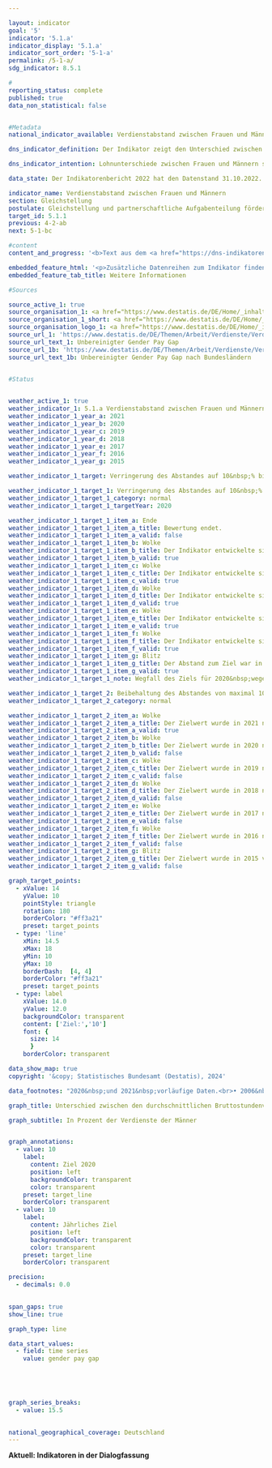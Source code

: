 ```yaml
---

layout: indicator        
goal: '5'        
indicator: '5.1.a'        
indicator_display: '5.1.a'        
indicator_sort_order: '5-1-a'        
permalink: /5-1-a/        
sdg_indicator: 8.5.1        

#
reporting_status: complete        
published: true        
data_non_statistical: false        


#Metadata        
national_indicator_available: Verdienstabstand zwischen Frauen und Männern        

dns_indicator_definition: Der Indikator zeigt den Unterschied zwischen den durchschnittlichen Bruttostundenverdiensten der Frauen und der Männer als Anteil an den durchschnittlichen Bruttostundenverdiensten der Männer.        

dns_indicator_intention: Lohnunterschiede zwischen Frauen und Männern sind in modernen Erwerbsgesellschaften ein Zeichen für soziale Ungleichheit. Die Verringerung der Lohnunterschiede ist ein Indikator für Fortschritte auf dem Weg zur Gleichstellung. Die Bundesregierung verfolgte daher das Ziel, bis zum Jahr 2020&nbsp;den Verdienstabstand auf 10&nbsp;% zu verringern und dieses bis 2030&nbsp;beizubehalten.        

data_state: Der Indikatorenbericht 2022 hat den Datenstand 31.10.2022. Die Daten auf dieser Plattform werden regelmäßig aktualisiert, sodass online aktuellere Daten verfügbar sein können als im <a href="https://dns-indikatoren.de/assets/Publikationen/Indikatorenberichte/2022.pdf">Indikatorenbericht 2022</a> veröffentlicht.        

indicator_name: Verdienstabstand zwischen Frauen und Männern        
section: Gleichstellung        
postulate: Gleichstellung und partnerschaftliche Aufgabenteilung fördern        
target_id: 5.1.1        
previous: 4-2-ab        
next: 5-1-bc        

#content         
content_and_progress: '<b>Text aus dem <a href="https://dns-indikatoren.de/assets/Publikationen/Indikatorenberichte/2022.pdf">Indikatorenbericht 2022&nbsp;</a></b><br><br>Der hier dargestellte Indikator zeigt den unbereinigten geschlechtsspezifischen Verdienstabstand (unadjusted gender pay gap). Er setzt dafür ausschließlich die durchschnittlichen Bruttostundenverdienste ins Verhältnis zueinander. Im unbereinigten Gender Pay Gap (GBG) enthalten ist auch der Lohnabstand, der beispielsweise auf unterschiedliche Berufe, Branchen, Qualifikationen oder Erwerbsbiografien von Frauen und Männern zurückzuführen ist.<br><br>Datengrundlage des Indikators bildet die vierjährliche Verdienststrukturerhebung, die von den Statistischen Ämtern der Länder als repräsentative Stichprobenerhebung mit Auskunftspflicht bei insgesamt maximal 60&nbsp;000&nbsp;Betrieben durchgeführt wird. Auf Basis dieser Daten werden Ergebnisse nach Alter, Bildungsniveau, Leistungsgruppen (Untergliederung in fünf Gruppen von ungelernt bis Arbeitnehmerinnen und Arbeitnehmer in leitender Stellung), Tätigkeit, Tarifbindung, Unternehmensgrößenklassen und Wirtschaftsabschnitten berechnet und der bereinigte Gender Pay Gap bestimmt. Für die Zwischenjahre wird der unbereinigte <abbr title="Gender Pay Gap (Geschlechtsspezifischer Verdienstabstand)" tabindex="0">GPG</abbr> mit den Veränderungsraten aus der vierteljährlichen Verdiensterhebung fortgeschrieben. Für den bereinigten sowie den unbereinigten <abbr title="Gender Pay Gap (Geschlechtsspezifischer Verdienstabstand)" tabindex="0">GPG</abbr> wird die <abbr title="Europäische Union" tabindex="0">EU</abbr>-Abgrenzung zugrunde gelegt, wonach Beschäftigte der Land- und Forstwirtschaft, Fischerei, der öffentlichen Verwaltung, Verteidigung, Sozialversicherung sowie Beschäftigte in Kleinstbetrieben unberücksichtigt bleiben.<br><br>Nach vorläufigen Zahlen verdienten Frauen in den Jahren 2020&nbsp;und 2021&nbsp;durchschnittlich 18&nbsp;% weniger pro Stunde als Männer. Das Ziel, den unbereinigten <abbr title="Gender Pay Gap (Geschlechtsspezifischer Verdienstabstand)" tabindex="0">GPG</abbr> bis 2020&nbsp;auf 10&nbsp;% zu verringern, wurde damit nicht erreicht. Bei Fortsetzung der Entwicklung der letzten fünf Jahre ist zu erwarten, dass das angestrebte Ziel auch bis zum Jahr 2030&nbsp;nicht erreicht wird.<br><br>Über einen längeren Zeitraum betrachtet, zeigt sich für Deutschland ein langsamer, aber stetiger Rückgang des unbereinigten <abbr title="Gender Pay Gap (Geschlechtsspezifischer Verdienstabstand)" tabindex="0">GPG</abbr>. Dieser hatte 2012&nbsp;mit 23&nbsp;% noch um 5&nbsp;Prozentpunkte höher gelegen als 2021. Bei Betrachtung der Ergebnisse nach Bundesländern zeigen sich erhebliche Unterschiede: Am höchsten lag der unbereinigte <abbr title="Gender Pay Gap (Geschlechtsspezifischer Verdienstabstand)" tabindex="0">GPG</abbr> im Jahr 2021&nbsp;mit 22&nbsp;% in Baden-Württemberg und Bremen, während er in Brandenburg, Mecklenburg-Vorpommern und Thüringen 5&nbsp;% betrug.<br><br>Untersuchungen der ursächlichen Faktoren des <abbr title="Gender Pay Gap (Geschlechtsspezifischer Verdienstabstand)" tabindex="0">GPG</abbr> werden alle vier Jahre auf Basis der detaillierten Ergebnisse der Verdienststrukturerhebung durchgeführt. Derzeit liegen Ergebnisse für das Jahr 2018&nbsp;vor. Die Faktoren, die die Verdienstunterschiede bestimmen, unterliegen langfristigen strukturellen Veränderungsprozessen und sind damit im Zeitablauf relativ stabil. 71&nbsp;% des Verdienstunterschieds zwischen Frauen und Männern sind unter anderem darauf zurückzuführen, dass Frauen häufiger in Branchen, Berufen und Leistungsgruppen arbeiten, in denen schlechter bezahlt wird. Auch arbeiten Frauen häufiger als Männer in Minijobs oder in Teilzeit.<br><br>Die verbleibenden 29&nbsp;% des Verdienstunterschieds entsprechen dem bereinigten <abbr title="Gender Pay Gap (Geschlechtsspezifischer Verdienstabstand)" tabindex="0">GPG</abbr> von zuletzt 6&nbsp;% im Jahr 2018. Verglichen mit dem unbereinigten <abbr title="Gender Pay Gap (Geschlechtsspezifischer Verdienstabstand)" tabindex="0">GPG</abbr> zeigt sich beim bereinigten <abbr title="Gender Pay Gap (Geschlechtsspezifischer Verdienstabstand)" tabindex="0">GPG</abbr> auf Ebene der Bundesländer ein wesentlich einheitlicheres Bild. Er lag im Jahr 2018&nbsp;zwischen 4&nbsp;% (in Berlin) und 7&nbsp;% (in Baden-Württemberg, Bayern, Bremen, Hamburg und Sachsen).<br><br>Im europäischen Vergleich liegen überwiegend vorläufige Ergebnisse bis zum Jahr 2020&nbsp;vor. Der unbereinigte <abbr title="Gender Pay Gap (Geschlechtsspezifischer Verdienstabstand)" tabindex="0">GPG</abbr> lag in Deutschland seit 2010&nbsp;durchgehend über dem Durchschnitt der Europäischen Union. Von 25&nbsp;<abbr title="Europäische Union" tabindex="0">EU</abbr>-Staaten, für die Daten für das Jahr 2020&nbsp;vorliegen, weisen nur Lettland mit 22&nbsp;%, Estland mit 21&nbsp;% und Österreich mit 19&nbsp;% einen noch höheren geschlechtsspezifischen Verdienstunterschied auf. Die Staaten mit den <abbr title="Europäische Union" tabindex="0">EU</abbr>-weit geringsten geschlechtsspezifischen Unterschieden im Bruttostundenverdienst waren Luxemburg (1&nbsp;%), Rumänien (2&nbsp;%) und Slowenien (3&nbsp;%).'        

embedded_feature_html: '<p>Zusätzliche Datenreihen zum Indikator finden Sie <a href="https://dns-indikatoren.de/public/AddInfos/de/5_1_a.pdf" target="_blank" >hier</a>.</p><br><small>Hinweis: PDF-Dokumente können Sie sich (je nach Browsereinstellung) direkt in Ihrem Browser anzeigen lassen oder Sie laden das PDF-Dokument herunter und öffnen es mit einem PDF-Reader Ihrer Wahl. Eine Anleitung wie Sie für ausgewählte Browser die entsprechende Einstellung ändern können, finden Sie <a href="https://dns-indikatoren.de/guidance/">hier</a>.</small>'
embedded_feature_tab_title: Weitere Informationen        

#Sources        

source_active_1: true
source_organisation_1: <a href="https://www.destatis.de/DE/Home/_inhalt.html" target="_blank">Statistisches Bundesamt</a>
source_organisation_1_short: <a href="https://www.destatis.de/DE/Home/_inhalt.html" target="_blank">Statistisches Bundesamt</a>
source_organisation_logo_1: <a href="https://www.destatis.de/DE/Home/_inhalt.html" target="_blank"><img src="https://dns-indikatoren.de/public/OrgImgDe/destatis.png" alt="Statistisches Bundesamt" title=" Klicken Sie hier um zur Homepage der Organisation Statistisches Bundesamt zu gelangen." style="height:60px; width:148px; border:transparent"/></a>
source_url_1: 'https://www.destatis.de/DE/Themen/Arbeit/Verdienste/Verdienste-GenderPayGap/Tabellen/ugpg-01-gebietsstand.html'
source_url_text_1: Unbereinigter Gender Pay Gap
source_url_1b: 'https://www.destatis.de/DE/Themen/Arbeit/Verdienste/Verdienste-GenderPayGap/Tabellen/ugpg-02-bundeslaender-ab-2014.html'
source_url_text_1b: Unbereinigter Gender Pay Gap nach Bundesländern
        

#Status        


weather_active_1: true
weather_indicator_1: 5.1.a Verdienstabstand zwischen Frauen und Männern
weather_indicator_1_year_a: 2021
weather_indicator_1_year_b: 2020
weather_indicator_1_year_c: 2019
weather_indicator_1_year_d: 2018
weather_indicator_1_year_e: 2017
weather_indicator_1_year_f: 2016
weather_indicator_1_year_g: 2015

weather_indicator_1_target: Verringerung des Abstandes auf 10&nbsp;% bis 2020, Beibehaltung bis 2030

weather_indicator_1_target_1: Verringerung des Abstandes auf 10&nbsp;% bis 2020
weather_indicator_1_target_1_category: normal
weather_indicator_1_target_1_targetYear: 2020

weather_indicator_1_target_1_item_a: Ende
weather_indicator_1_target_1_item_a_title: Bewertung endet.
weather_indicator_1_target_1_item_a_valid: false
weather_indicator_1_target_1_item_b: Wolke
weather_indicator_1_target_1_item_b_title: Der Indikator entwickelte sich in 2020 zwar in die gewünschte Richtung auf das Ziel zu, bei Fortsetzung der Entwicklung wäre das Ziel im Zieljahr aber um mehr als 20 % der Differenz zwischen Zielwert und dem Wert aus 2020 verfehlt worden.
weather_indicator_1_target_1_item_b_valid: true
weather_indicator_1_target_1_item_c: Wolke
weather_indicator_1_target_1_item_c_title: Der Indikator entwickelte sich in 2019 zwar in die gewünschte Richtung auf das Ziel zu, bei Fortsetzung der Entwicklung wäre das Ziel im Zieljahr aber um mehr als 20 % der Differenz zwischen Zielwert und dem Wert aus 2019 verfehlt worden.
weather_indicator_1_target_1_item_c_valid: true
weather_indicator_1_target_1_item_d: Wolke
weather_indicator_1_target_1_item_d_title: Der Indikator entwickelte sich in 2018 zwar in die gewünschte Richtung auf das Ziel zu, bei Fortsetzung der Entwicklung wäre das Ziel im Zieljahr aber um mehr als 20 % der Differenz zwischen Zielwert und dem Wert aus 2018 verfehlt worden.
weather_indicator_1_target_1_item_d_valid: true
weather_indicator_1_target_1_item_e: Wolke
weather_indicator_1_target_1_item_e_title: Der Indikator entwickelte sich in 2017 zwar in die gewünschte Richtung auf das Ziel zu, bei Fortsetzung der Entwicklung wäre das Ziel im Zieljahr aber um mehr als 20 % der Differenz zwischen Zielwert und dem Wert aus 2017 verfehlt worden.
weather_indicator_1_target_1_item_e_valid: true
weather_indicator_1_target_1_item_f: Wolke
weather_indicator_1_target_1_item_f_title: Der Indikator entwickelte sich in 2016 zwar in die gewünschte Richtung auf das Ziel zu, bei Fortsetzung der Entwicklung wäre das Ziel im Zieljahr aber um mehr als 20 % der Differenz zwischen Zielwert und dem Wert aus 2016 verfehlt worden.
weather_indicator_1_target_1_item_f_valid: true
weather_indicator_1_target_1_item_g: Blitz
weather_indicator_1_target_1_item_g_title: Der Abstand zum Ziel war in 2015 konstant hoch oder hat sich vergrößert. Der Indikator entwickelte sich also nicht in die gewünschte Richtung.
weather_indicator_1_target_1_item_g_valid: true
weather_indicator_1_target_1_note: Wegfall des Ziels für 2020&nbsp;wegen zeitlichen Ablaufs.

weather_indicator_1_target_2: Beibehaltung des Abstandes von maximal 10&nbsp;% bis 2030
weather_indicator_1_target_2_category: normal

weather_indicator_1_target_2_item_a: Wolke
weather_indicator_1_target_2_item_a_title: Der Zielwert wurde in 2021 nicht erreicht, aber die durchschnittliche Entwicklung wies in die gewünschte Richtung.
weather_indicator_1_target_2_item_a_valid: true
weather_indicator_1_target_2_item_b: Wolke
weather_indicator_1_target_2_item_b_title: Der Zielwert wurde in 2020 nicht erreicht, aber die durchschnittliche Entwicklung wies in die gewünschte Richtung.
weather_indicator_1_target_2_item_b_valid: false
weather_indicator_1_target_2_item_c: Wolke
weather_indicator_1_target_2_item_c_title: Der Zielwert wurde in 2019 nicht erreicht, aber die durchschnittliche Entwicklung wies in die gewünschte Richtung.
weather_indicator_1_target_2_item_c_valid: false
weather_indicator_1_target_2_item_d: Wolke
weather_indicator_1_target_2_item_d_title: Der Zielwert wurde in 2018 nicht erreicht, aber die durchschnittliche Entwicklung wies in die gewünschte Richtung.
weather_indicator_1_target_2_item_d_valid: false
weather_indicator_1_target_2_item_e: Wolke
weather_indicator_1_target_2_item_e_title: Der Zielwert wurde in 2017 nicht erreicht, aber die durchschnittliche Entwicklung wies in die gewünschte Richtung.
weather_indicator_1_target_2_item_e_valid: false
weather_indicator_1_target_2_item_f: Wolke
weather_indicator_1_target_2_item_f_title: Der Zielwert wurde in 2016 nicht erreicht, aber die durchschnittliche Entwicklung wies in die gewünschte Richtung.
weather_indicator_1_target_2_item_f_valid: false
weather_indicator_1_target_2_item_g: Blitz
weather_indicator_1_target_2_item_g_title: Der Zielwert wurde in 2015 verfehlt und der Indikator hat sich im Durchschnitt der vorangegangenen Veränderungen nicht in Richtung des Ziels bewegt.
weather_indicator_1_target_2_item_g_valid: false        

graph_target_points:
  - xValue: 14
    yValue: 10
    pointStyle: triangle
    rotation: 180
    borderColor: "#ff3a21"
    preset: target_points
  - type: 'line'
    xMin: 14.5
    xMax: 18
    yMin: 10
    yMax: 10
    borderDash:  [4, 4]
    borderColor: "#ff3a21"
    preset: target_points
  - type: label
    xValue: 14.0
    yValue: 12.0
    backgroundColor: transparent
    content: ['Ziel:','10']
    font: {
      size: 14
      }
    borderColor: transparent        

data_show_map: true        
copyright: '&copy; Statistisches Bundesamt (Destatis), 2024'        

data_footnotes: "2020&nbsp;und 2021&nbsp;vorläufige Daten.<br>• 2006&nbsp;bis 2021&nbsp;Verdienststrukturerhebung, fortgeschrieben mit Ergebnissen der vierteljährlichen Verdiensterhebung.<br>• Ab 2022: Ergebnisse der Verdiensterhebung.<br>• Aufgrund methodischer Änderungen sind die Ergebnisse ab 2022&nbsp;nur eingeschränkt mit den Vorjahren vergleichbar."        

graph_title: Unterschied zwischen den durchschnittlichen Bruttostundenverdiensten von Frauen und Männern        

graph_subtitle: In Prozent der Verdienste der Männer        


graph_annotations:
  - value: 10
    label:
      content: Ziel 2020
      position: left
      backgroundColor: transparent
      color: transparent
    preset: target_line
    borderColor: transparent
  - value: 10
    label:
      content: Jährliches Ziel
      position: left
      backgroundColor: transparent
      color: transparent
    preset: target_line
    borderColor: transparent        

precision: 
  - decimals: 0.0
            

span_gaps: true        
show_line: true        

graph_type: line        

data_start_values: 
  - field: time series
    value: gender pay gap        

        

        

graph_series_breaks: 
  - value: 15.5
                            

national_geographical_coverage: Deutschland                
---
```


<div class="row justify-content-around">
  <div class="col-sm-12 >
    <a btn btn-primary btn-block goal-5 navigation-btn text-nowrap" href="https://dns-indikatoren-dialogfassung.github.io/5-1-a/" role="Button"><b>Aktuell: Indikatoren in der Dialogfassung</b></a>
  </div>
</div>